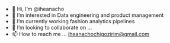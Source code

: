 - 👋 Hi, I’m @iheanacho
- 👀 I’m interested in Data engineering and product management
- 🌱 I’m currently working fashion analytics pipelines
- 💞️ I’m looking to collaborate on ...
- 📫 How to reach me ... iheanachochigozirim@gmail.com

<!---
iheanacho/iheanacho is a ✨ special ✨ repository because its `README.md` (this file) appears on your GitHub profile.
You can click the Preview link to take a look at your changes.
--->
